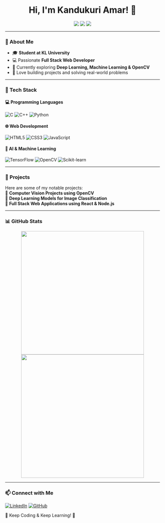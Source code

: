 <h1 align="center">Hi, I'm Kandukuri Amar! 👋</h1>
<p align="center">
  <img src="https://img.shields.io/badge/FullStack-Web_Developer-blue?style=flat-square&logo=appveyor" />
  <img src="https://img.shields.io/badge/Languages-C,C++,Python,HTML,CSS,JS-orange?style=flat-square" />
  <img src="https://img.shields.io/badge/Currently_Learning-Deep_Learning,ML,CV2-green?style=flat-square" />
</p>

---

### 🏢 About Me  
- 🎓 **Student at KL University**  
- 💻 Passionate **Full Stack Web Developer**  
- 🔬 Currently exploring **Deep Learning, Machine Learning & OpenCV**  
- 🚀 Love building projects and solving real-world problems  

---

### 🔧 Tech Stack  
#### 💻 Programming Languages  
![C](https://img.shields.io/badge/-C-blue?style=flat-square&logo=c)
![C++](https://img.shields.io/badge/-C++-00599C?style=flat-square&logo=c%2B%2B)
![Python](https://img.shields.io/badge/-Python-FFD43B?style=flat-square&logo=python&logoColor=blue)

#### 🌐 Web Development  
![HTML5](https://img.shields.io/badge/-HTML5-E34F26?style=flat-square&logo=html5&logoColor=white)
![CSS3](https://img.shields.io/badge/-CSS3-1572B6?style=flat-square&logo=css3)
![JavaScript](https://img.shields.io/badge/-JavaScript-F7DF1E?style=flat-square&logo=javascript&logoColor=black)

#### 🤖 AI & Machine Learning  
![TensorFlow](https://img.shields.io/badge/-TensorFlow-FF6F00?style=flat-square&logo=tensorflow)
![OpenCV](https://img.shields.io/badge/-OpenCV-5C3EE8?style=flat-square&logo=opencv)
![Scikit-learn](https://img.shields.io/badge/-Scikit_Learn-F7931E?style=flat-square&logo=scikitlearn)
  
---

### 🚀 Projects  
Here are some of my notable projects:  
📌 **Computer Vision Projects using OpenCV**  
📌 **Deep Learning Models for Image Classification**  
📌 **Full Stack Web Applications using React & Node.js**  

---

### 📊 GitHub Stats  
<p align="center">
  <img src="https://github-readme-stats.vercel.app/api?username=KandukuriAmar&show_icons=true&theme=radical" width="400" />
  <img src="https://github-readme-streak-stats.herokuapp.com/?user=KandukuriAmar&theme=dark" width="400" />
</p>

---

### 📫 Connect with Me  
[![LinkedIn](https://img.shields.io/badge/LinkedIn-KandukuriAmar-blue?style=flat-square&logo=linkedin)](https://www.linkedin.com/in/KandukuriAmar)
[![GitHub](https://img.shields.io/badge/GitHub-KandukuriAmar-lightgrey?style=flat-square&logo=github)](https://github.com/KandukuriAmar)

🚀 Keep Coding & Keep Learning! 🚀  
